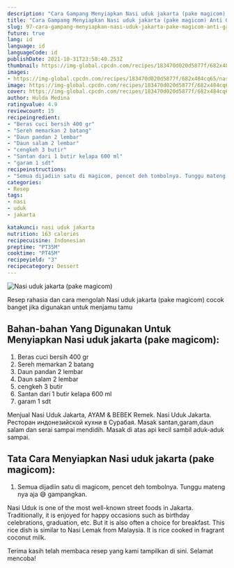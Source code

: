 ```yaml
---
description: "Cara Gampang Menyiapkan Nasi uduk jakarta (pake magicom) Anti Gagal"
title: "Cara Gampang Menyiapkan Nasi uduk jakarta (pake magicom) Anti Gagal"
slug: 97-cara-gampang-menyiapkan-nasi-uduk-jakarta-pake-magicom-anti-gagal
future: true
lang: id
language: id
languageCode: id
publishDate: 2021-10-31T23:58:40.253Z 
thumbnail: https://img-global.cpcdn.com/recipes/183470d020d5877f/682x484cq65/nasi-uduk-jakarta-pake-magicom-foto-resep-utama.png
images:
- https://img-global.cpcdn.com/recipes/183470d020d5877f/682x484cq65/nasi-uduk-jakarta-pake-magicom-foto-resep-utama.png
image: https://img-global.cpcdn.com/recipes/183470d020d5877f/682x484cq65/nasi-uduk-jakarta-pake-magicom-foto-resep-utama.png
cover: https://img-global.cpcdn.com/recipes/183470d020d5877f/682x484cq65/nasi-uduk-jakarta-pake-magicom-foto-resep-utama.png
author: Hulda Medina
ratingvalue: 4.9
reviewcount: 15
recipeingredient:
- "Beras cuci bersih 400 gr"
- "Sereh memarkan 2 batang"
- "Daun pandan 2 lembar"
- "Daun salam 2 lembar"
- "cengkeh 3 butir"
- "Santan dari 1 butir kelapa 600 ml"
- "garam 1 sdt"
recipeinstructions:
- "Semua dijadiin satu di magicom, pencet deh tombolnya. Tunggu mateng nya aja 😅 gampangkan."
categories:
- Resep
tags:
- nasi
- uduk
- jakarta

katakunci: nasi uduk jakarta 
nutrition: 163 calories
recipecuisine: Indonesian
preptime: "PT35M"
cooktime: "PT45M"
recipeyield: "3"
recipecategory: Dessert
---
```



![Nasi uduk jakarta (pake magicom)](https://img-global.cpcdn.com/recipes/183470d020d5877f/682x484cq65/nasi-uduk-jakarta-pake-magicom-foto-resep-utama.png)

Resep rahasia dan cara mengolah  Nasi uduk jakarta (pake magicom) cocok banget jika digunakan untuk menjamu tamu

<!--inarticleads1-->

## Bahan-bahan Yang Digunakan Untuk Menyiapkan Nasi uduk jakarta (pake magicom):

1. Beras cuci bersih 400 gr
1. Sereh memarkan 2 batang
1. Daun pandan 2 lembar
1. Daun salam 2 lembar
1. cengkeh 3 butir
1. Santan dari 1 butir kelapa 600 ml
1. garam 1 sdt

Menjual Nasi Uduk Jakarta, AYAM &amp; BEBEK Remek. Nasi Uduk Jakarta. Ресторан индонезийской кухни в Сурабая. Masak santan,garam,daun salam dan serai sampai mendidih. Masak di atas api kecil sambil aduk-aduk sampai. 

<!--inarticleads2-->

## Tata Cara Menyiapkan Nasi uduk jakarta (pake magicom):

1. Semua dijadiin satu di magicom, pencet deh tombolnya. Tunggu mateng nya aja 😅 gampangkan.


Nasi Uduk is one of the most well-known street foods in Jakarta. Traditionally, it is enjoyed for happy occasions such as birthday celebrations, graduation, etc. But it is also often a choice for breakfast. This rice dish is similar to Nasi Lemak from Malaysia. It is rice cooked in fragrant coconut milk. 

Terima kasih telah membaca resep yang kami tampilkan di sini. Selamat mencoba!
